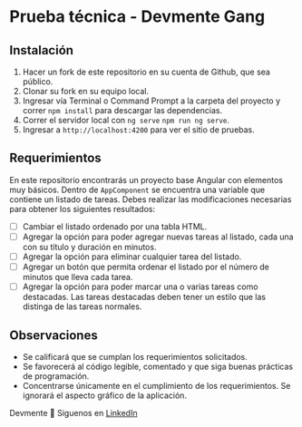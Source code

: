 # Prueba técnica - Devmente Gang

## Instalación
1. Hacer un fork de este repositorio en su cuenta de Github, que sea público.
2. Clonar su fork en su equipo local.
3. Ingresar vía Terminal o Command Prompt a la carpeta del proyecto y correr `npm install` para descargar las dependencias.
4. Correr el servidor local con `ng serve` `npm run ng serve`.
5. Ingresar a `http://localhost:4200` para ver el sitio de pruebas.
## Requerimientos
En este repositorio encontrarás un proyecto base Angular con elementos muy básicos. Dentro de `AppComponent` se encuentra una variable que contiene un listado de tareas. Debes realizar las modificaciones necesarias para obtener los siguientes resultados:
- [ ] Cambiar el listado ordenado por una tabla HTML.
- [ ] Agregar la opción para poder agregar nuevas tareas al listado, cada una con su título y duración en minutos.
- [ ] Agregar la opción para eliminar cualquier tarea del listado.
- [ ] Agregar un botón que permita ordenar el listado por el número de minutos que lleva cada tarea.
- [ ] Agregar la opción para poder marcar una o varias tareas como destacadas. Las tareas destacadas deben tener un estilo que las distinga de las tareas normales.
## Observaciones
- Se calificará que se cumplan los requerimientos solicitados.
- Se favorecerá al código legible, comentado y que siga buenas prácticas de programación.
- Concentrarse únicamente en el cumplimiento de los requerimientos. Se ignorará el aspecto gráfico de la aplicación.

Devmente 🙉
Siguenos en [LinkedIn](https://www.linkedin.com/company/devmenteio/)
